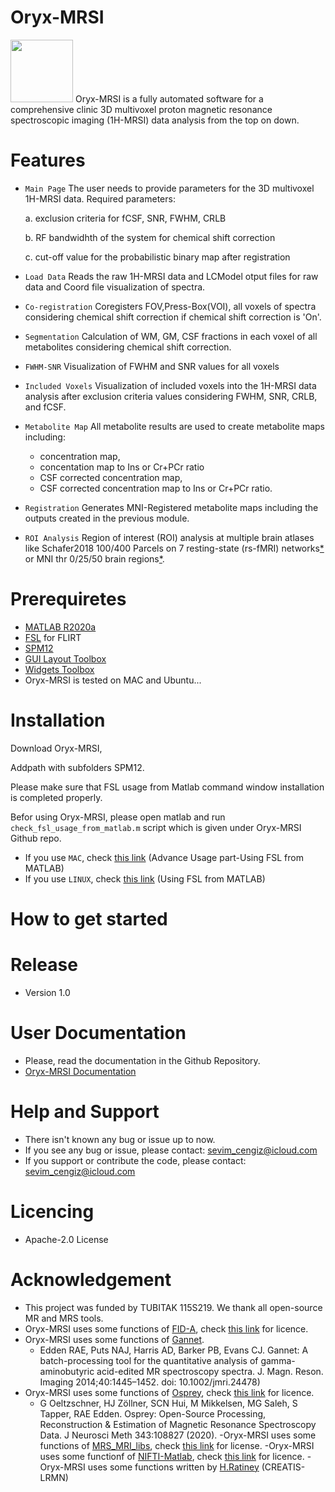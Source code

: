 # Oryx-MRSI
<img src="https://user-images.githubusercontent.com/5468765/108315274-9c0c7680-71d4-11eb-9040-7e6248ea55b8.png" width="100" height="100">
Oryx-MRSI is a fully automated software for a comprehensive clinic 3D multivoxel proton magnetic resonance spectroscopic imaging (1H-MRSI) data analysis from the top on down. 

# Features
- ```Main Page``` The user needs to provide parameters for the 3D multivoxel 1H-MRSI data.
  Required parameters: 
 
   a. exclusion criteria for fCSF, SNR, FWHM, CRLB 
 
   b. RF bandwidhth of the system for chemical shift correction 
 
   c. cut-off value for the probabilistic binary map after registration

- ```Load Data``` Reads the raw 1H-MRSI data and LCModel otput files for raw data and Coord file visualization of spectra.

- ```Co-registration``` Coregisters FOV,Press-Box(VOI), all voxels of spectra considering chemical shift correction if chemical shift correction is 'On'.

- ```Segmentation``` Calculation of WM, GM, CSF fractions in each voxel of all metabolites considering chemical shift correction. 

- ```FWHM-SNR``` Visualization of FWHM and SNR values for all voxels

- ```Included Voxels``` Visualization of included voxels into the 1H-MRSI data analysis after exclusion criteria values considering FWHM, SNR, CRLB, and fCSF. 

- ```Metabolite Map``` All metabolite results are used to create metabolite maps including: 
  - concentration map,
  - concentation map to Ins or Cr+PCr ratio 
  - CSF corrected concentration map, 
  - CSF corrected concentration map to Ins or Cr+PCr ratio.

- ```Registration``` Generates MNI-Registered metabolite maps including the outputs created in the previous module.

- ```ROI Analysis``` Region of interest (ROI) analysis at multiple brain atlases like Schafer2018 100/400 Parcels on 7 resting-state (rs-fMRI) networks[*](https://pubmed.ncbi.nlm.nih.gov/28981612/) or MNI thr 0/25/50 brain regions[*](https://fsl.fmrib.ox.ac.uk/fsl/fslwiki/Atlases). 


# Prerequiretes 
- [MATLAB R2020a](https://www.fil.ion.ucl.ac.uk/spm/software/download/)
- [FSL](https://fsl.fmrib.ox.ac.uk/fsl/fslwiki/FSL) for FLIRT 
- [SPM12](https://www.fil.ion.ucl.ac.uk/spm/software/download/)
- [GUI Layout Toolbox](https://www.mathworks.com/matlabcentral/fileexchange/47982-gui-layout-toolbox)
- [Widgets Toolbox](https://www.mathworks.com/matlabcentral/fileexchange/66235-widgets-toolbox-compatibility-support)
- Oryx-MRSI is tested on MAC and Ubuntu...

# Installation
Download Oryx-MRSI,

Addpath with subfolders SPM12.

Please make sure that FSL usage from Matlab command window installation is completed properly.

Befor using Oryx-MRSI, please open matlab and run ```check_fsl_usage_from_matlab.m``` script which is given under Oryx-MRSI Github repo.

- If you use ```MAC```, check [this link](https://fsl.fmrib.ox.ac.uk/fsl/fslwiki/FslInstallation/MacOsX) (Advance Usage part-Using FSL from MATLAB)
- If you use ```LINUX```, check [this link](https://fsl.fmrib.ox.ac.uk/fsl/fslwiki/FslInstallation/Linux) (Using FSL from MATLAB)

# How to get started

# Release
- Version 1.0

# User Documentation
- Please, read the documentation in the Github Repository. 
- [Oryx-MRSI Documentation](http://sevimcengiz.github.io/)

# Help and Support
- There isn't known any bug or issue up to now. 
- If you see any bug or issue, please contact: sevim_cengiz@icloud.com
- If you support or contribute the code, please contact: sevim_cengiz@icloud.com

# Licencing
- Apache-2.0 License

# Acknowledgement
- This project was funded by TUBITAK 115S219. We thank all open-source MR and MRS tools. 
- Oryx-MRSI uses some functions of [FID-A](https://github.com/CIC-methods/FID-A), check [this link](https://github.com/CIC-methods/FID-A/blob/master/LICENSE.txt) for licence.
- Oryx-MRSI uses some functions of [Gannet](https://github.com/richardedden/Gannet3.1).
    - Edden RAE, Puts NAJ, Harris AD, Barker PB, Evans CJ. Gannet: A batch-processing tool for the quantitative analysis of gamma-aminobutyric acid-edited MR      spectroscopy spectra. J. Magn. Reson. Imaging 2014;40:1445–1452. doi: 10.1002/jmri.24478)
- Oryx-MRSI uses some functions of [Osprey](https://github.com/schorschinho/osprey), check [this link](https://github.com/schorschinho/osprey/blob/develop/LICENSE.md) for licence.
    - G Oeltzschner, HJ Zöllner, SCN Hui, M Mikkelsen, MG Saleh, S Tapper, RAE Edden. Osprey: Open-Source Processing, Reconstruction & Estimation of Magnetic Resonance Spectroscopy Data. J Neurosci Meth 343:108827 (2020).
-Oryx-MRSI uses some functions of [MRS_MRI_libs](https://github.com/chenkonturek/MRS_MRI_libs), check [this link](https://github.com/chenkonturek/MRS_MRI_libs/blob/master/LICENSE) for license.
-Oryx-MRSI uses some functionf of [NIFTI-Matlab](https://github.com/NIFTI-Imaging/nifti_matlab), check [this link](https://github.com/NIFTI-Imaging/nifti_matlab/blob/master/license.txt) for licence.
-Oryx-MRSI uses some functions written by [H.Ratiney](https://www.creatis.insa-lyon.fr/site7/en/users/ratiney) (CREATIS-LRMN) 

